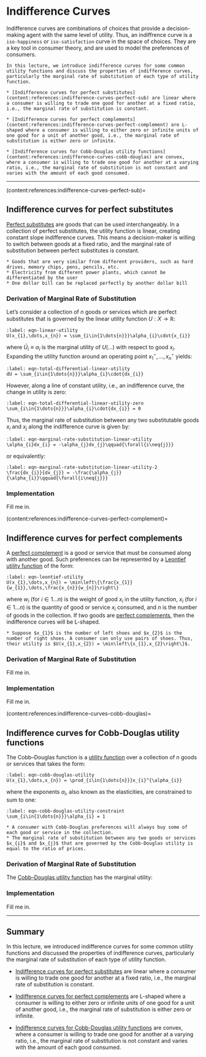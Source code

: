 # Indifference Curves
Indifference curves are combinations of choices that provide a decision-making agent with the same level of utility. Thus, an indiffrence curve is a `iso-happiness` or `iso-satisfaction` curve in the space of choices. They are a key tool in consumer theory, and are used to model the preferences of consumers.

```{topic} Outline
In this lecture, we introduce indifference curves for some common utility functions and discuss the properties of indifference curves, particularly the marginal rate of substitution of each type of utility function. 

* [Indifference curves for perfect substitutes](content:references:indifference-curves-perfect-sub) are linear where a consumer is willing to trade one good for another at a fixed ratio, i.e., the marginal rate of substitution is constant.

* [Indifference curves for perfect complements](content:references:indifference-curves-perfect-complement) are L-shaped where a consumer is willing to either zero or infinite units of one good for a unit of another good, i.e., the marginal rate of substitution is either zero or infinite.

* [Indifference curves for Cobb-Douglas utility functions](content:references:indifference-curves-cobb-douglas) are convex, where a consumer is willing to trade one good for another at a varying ratio, i.e., the marginal rate of substitution is not constant and varies with the amount of each good consumed.
```

---


(content:references:indifference-curves-perfect-sub)=
## Indifference curves for perfect substitutes
[Perfect substitutes](https://en.wikipedia.org/wiki/Substitute_good) are goods that can be used interchangeably. In a collection of perfect substitutes, the utility function is linear, creating constant slope indifference curves. This means a decision-maker is willing to switch between goods at a fixed ratio, and the marginal rate of substitution between perfect substitutes is constant.

```{admonition} Examples of perfect substitutes
* Goods that are very similar from different providers, such as hard drives, memory chips, pens, pencils, etc.
* Electricity from different power plants, which cannot be differentiated by the user
* One dollar bill can be replaced perfectly by another dollar bill
```

### Derivation of Marginal Rate of Substitution
Let’s consider a collection of $n$ goods or services which are perfect substitutes that is governed by the linear utility function $U:X\rightarrow\mathbb{R}$:

```{math}
:label: eqn-linear-utility
U(x_{1},\dots,x_{n}) = \sum_{i\in{1\dots{n}}}\alpha_{i}\cdot{x_{i}}
```

where $\bar{U}_{i}\equiv\alpha_{i}$ is the marginal utility of $U(\dots)$ with respect to good $x_{i}$. Expanding the utility function around an operating point $x^{\star}_{1},\dots,x^{\star}_{n}$ yields:

```{math}
:label: eqn-total-differential-linear-utility
dU = \sum_{i\in{1\dots{n}}}\alpha_{i}\cdot{dx_{i}}
```

However, along a line of constant utility, i.e., an indifference curve, the change in utility is zero: 

```{math}
:label: eqn-total-differential-linear-utility-zero
\sum_{i\in{1\dots{n}}}\alpha_{i}\cdot{dx_{i}} = 0
```

Thus, the marginal rate of substitution between any two substitutable goods $x_{i}$ and $x_{j}$ along the indifference curve is given by:

```{math}
:label: eqn-marginal-rate-substitution-linear-utility
\alpha_{i}dx_{i} = -\alpha_{j}dx_{j}\qquad{\forall{i\neq{j}}}
```

or equivalently:

```{math}
:label: eqn-marginal-rate-substitution-linear-utility-2
\frac{dx_{i}}{dx_{j}} = -\frac{\alpha_{j}}{\alpha_{i}}\qquad{\forall{i\neq{j}}}
```

### Implementation
Fill me in.

(content:references:indifference-curves-perfect-complement)=
## Indifference curves for perfect complements
A [perfect complement](https://en.wikipedia.org/wiki/Complementary_good) is a good or service that must be consumed along with another good. Such preferences can be represented by a [Leontief utility function](https://en.wikipedia.org/wiki/Leontief_utilities) of the form:

```{math}
:label: eqn-leontief-utility
U(x_{1},\dots,x_{n}) = \min\left\{\frac{x_{1}}{w_{1}},\dots,\frac{x_{n}}{w_{n}}\right\}
```

where $w_{i}~(\text{for}~i\in{1\dots{n}})$ is the weight of good $x_{i}$ in the utility function, $x_{i}~(\text{for}~i\in{1\dots{n}})$ is the quantity of good or service $x_{i}$ consumed, and $n$ is the number of goods in the collection. If two goods are [perfect complements](https://en.wikipedia.org/wiki/Complementary_good), then the indifference curves will be L-shaped. 

```{admonition} Example of perfect complements
* Suppose $x_{1}$ is the number of left shoes and $x_{2}$ is the number of right shoes. A consumer can only use pairs of shoes. Thus, their utility is $U(x_{1},x_{2}) = \min\left\{x_{1},x_{2}\right\}$.
```

### Derivation of Marginal Rate of Substitution
Fill me in.

### Implementation
Fill me in.

(content:references:indifference-curves-cobb-douglas)=
## Indifference curves for Cobb-Douglas utility functions
The Cobb–Douglas function is a [utility function](https://en.wikipedia.org/wiki/Utility) over a collection of $n$ goods or services that takes the form:

```{math}
:label: eqn-cobb-douglas-utility
U(x_{1},\dots,x_{n}) = \prod_{i\in{1\dots{n}}}x_{i}^{\alpha_{i}}
```

where the exponents $\alpha_{i}$, also known as the elasticities, are constrained to sum to one:

```{math}
:label: eqn-cobb-douglas-utility-constraint
\sum_{i\in{1\dots{n}}}\alpha_{i} = 1
```

```{admonition} Cobb-Douglas utility functions
* A consumer with Cobb-Douglas preferences will always buy some of each good or service in the collection. 
* The marginal rate of substitution between any two goods or services $x_{i}$ and $x_{j}$ that are governed by the Cobb-Douglas utility is equal to the ratio of prices.
```


### Derivation of Marginal Rate of Substitution
The [Cobb–Douglas utility function](https://en.wikipedia.org/wiki/Cobb–Douglas_production_function) has the marginal utility: 


### Implementation
Fill me in.

---

## Summary
In this lecture, we introduced indifference curves for some common utility functions and discussed the properties of indifference curves, particularly the marginal rate of substitution of each type of utility function. 

* [Indifference curves for perfect substitutes](content:references:indifference-curves-perfect-sub) are linear where a consumer is willing to trade one good for another at a fixed ratio, i.e., the marginal rate of substitution is constant.

* [Indifference curves for perfect complements](content:references:indifference-curves-perfect-complement) are L-shaped where a consumer is willing to either zero or infinite units of one good for a unit of another good, i.e., the marginal rate of substitution is either zero or infinite.

* [Indifference curves for Cobb-Douglas utility functions](content:references:indifference-curves-cobb-douglas) are convex, where a consumer is willing to trade one good for another at a varying ratio, i.e., the marginal rate of substitution is not constant and varies with the amount of each good consumed.
